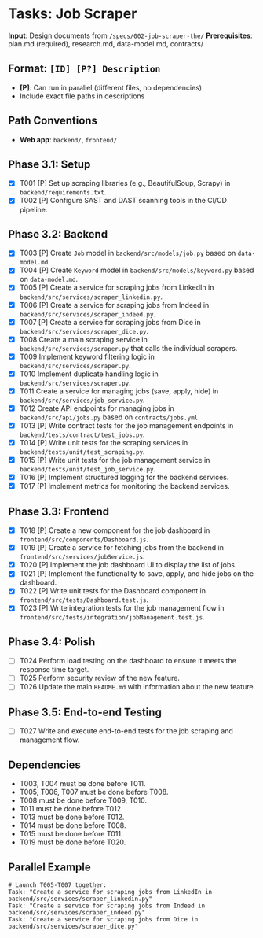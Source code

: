 # Tasks: Job Scraper

**Input**: Design documents from `/specs/002-job-scraper-the/`
**Prerequisites**: plan.md (required), research.md, data-model.md, contracts/

## Format: `[ID] [P?] Description`
- **[P]**: Can run in parallel (different files, no dependencies)
- Include exact file paths in descriptions

## Path Conventions
- **Web app**: `backend/`, `frontend/`

## Phase 3.1: Setup
- [X] T001 [P] Set up scraping libraries (e.g., BeautifulSoup, Scrapy) in `backend/requirements.txt`.
- [X] T002 [P] Configure SAST and DAST scanning tools in the CI/CD pipeline.

## Phase 3.2: Backend
- [X] T003 [P] Create `Job` model in `backend/src/models/job.py` based on `data-model.md`.
- [X] T004 [P] Create `Keyword` model in `backend/src/models/keyword.py` based on `data-model.md`.
- [X] T005 [P] Create a service for scraping jobs from LinkedIn in `backend/src/services/scraper_linkedin.py`.
- [X] T006 [P] Create a service for scraping jobs from Indeed in `backend/src/services/scraper_indeed.py`.
- [X] T007 [P] Create a service for scraping jobs from Dice in `backend/src/services/scraper_dice.py`.
- [X] T008 Create a main scraping service in `backend/src/services/scraper.py` that calls the individual scrapers.
- [X] T009 Implement keyword filtering logic in `backend/src/services/scraper.py`.
- [X] T010 Implement duplicate handling logic in `backend/src/services/scraper.py`.
- [X] T011 Create a service for managing jobs (save, apply, hide) in `backend/src/services/job_service.py`.
- [X] T012 Create API endpoints for managing jobs in `backend/src/api/jobs.py` based on `contracts/jobs.yml`.
- [X] T013 [P] Write contract tests for the job management endpoints in `backend/tests/contract/test_jobs.py`.
- [X] T014 [P] Write unit tests for the scraping services in `backend/tests/unit/test_scraping.py`.
- [X] T015 [P] Write unit tests for the job management service in `backend/tests/unit/test_job_service.py`.
- [X] T016 [P] Implement structured logging for the backend services.
- [X] T017 [P] Implement metrics for monitoring the backend services.

## Phase 3.3: Frontend
- [X] T018 [P] Create a new component for the job dashboard in `frontend/src/components/Dashboard.js`.
- [X] T019 [P] Create a service for fetching jobs from the backend in `frontend/src/services/jobService.js`.
- [X] T020 [P] Implement the job dashboard UI to display the list of jobs.
- [X] T021 [P] Implement the functionality to save, apply, and hide jobs on the dashboard.
- [X] T022 [P] Write unit tests for the Dashboard component in `frontend/src/tests/Dashboard.test.js`.
- [X] T023 [P] Write integration tests for the job management flow in `frontend/src/tests/integration/jobManagement.test.js`.

## Phase 3.4: Polish
- [ ] T024 Perform load testing on the dashboard to ensure it meets the response time target.
- [ ] T025 Perform security review of the new feature.
- [ ] T026 Update the main `README.md` with information about the new feature.

## Phase 3.5: End-to-end Testing
- [ ] T027 Write and execute end-to-end tests for the job scraping and management flow.

## Dependencies
- T003, T004 must be done before T011.
- T005, T006, T007 must be done before T008.
- T008 must be done before T009, T010.
- T011 must be done before T012.
- T013 must be done before T012.
- T014 must be done before T008.
- T015 must be done before T011.
- T019 must be done before T020.

## Parallel Example
```
# Launch T005-T007 together:
Task: "Create a service for scraping jobs from LinkedIn in backend/src/services/scraper_linkedin.py"
Task: "Create a service for scraping jobs from Indeed in backend/src/services/scraper_indeed.py"
Task: "Create a service for scraping jobs from Dice in backend/src/services/scraper_dice.py"
```
